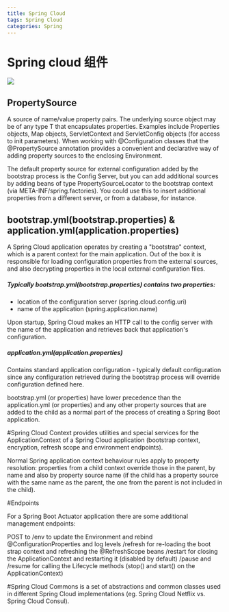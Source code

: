 ```yaml
---
title: Spring Cloud
tags: Spring Cloud
categories: Spring
---
```


# Spring cloud 组件
![](1523696433477.png)

## PropertySource

A source of name/value property pairs. The underlying source object may be of any type T that encapsulates properties. Examples include Properties objects, Map objects, ServletContext and ServletConfig objects (for access to init parameters). When working with @Configuration classes that the @PropertySource annotation provides a convenient and declarative way of adding property sources to the enclosing Environment.

The default property source for external configuration added by the bootstrap process is the Config Server, but you can add additional sources by adding beans of type PropertySourceLocator to the bootstrap context (via META-INF/spring.factories). You could use this to insert additional properties from a different server, or from a database, for instance.

## bootstrap.yml(bootstrap.properties) & application.yml(application.properties)

A Spring Cloud application operates by creating a "bootstrap" context, which is a parent context for the main application. Out of the box it is responsible for loading configuration properties from the external sources, and also decrypting properties in the local external configuration files.
##### Typically bootstrap.yml(bootstrap.properties) contains two properties:

* location of the configuration server (spring.cloud.config.uri)
* name of the application (spring.application.name)

Upon startup, Spring Cloud makes an HTTP call to the config server with the name of the application and retrieves back that application's configuration.

##### application.yml(application.properties)
Contains standard application configuration - typically default configuration since any configuration retrieved during the bootstrap process will override configuration defined here.

bootstrap.yml (or properties) have lower precedence than the application.yml (or properties) and any other property sources that are added to the child as a normal part of the process of creating a Spring Boot application. 

#Spring Cloud Context 
provides utilities and special services for the ApplicationContext of a Spring Cloud application (bootstrap context, encryption, refresh scope and environment endpoints). 

Normal Spring application context behaviour rules apply to property resolution: properties from a child context override those in the parent, by name and also by property source name (if the child has a property source with the same name as the parent, the one from the parent is not included in the child).

#Endpoints

For a Spring Boot Actuator application there are some additional management endpoints:

POST to /env to update the Environment and rebind @ConfigurationProperties and log levels
/refresh for re-loading the boot strap context and refreshing the @RefreshScope beans
/restart for closing the ApplicationContext and restarting it (disabled by default)
/pause and /resume for calling the Lifecycle methods (stop() and start() on the ApplicationContext)

#Spring Cloud Commons 
is a set of abstractions and common classes used in different Spring Cloud implementations (eg. Spring Cloud Netflix vs. Spring Cloud Consul).



